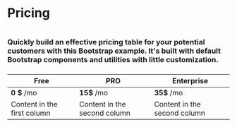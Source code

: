 # Pricing <h1>
### Quickly build an effective pricing table for your potential customers with this Bootstrap example. It's built with default Bootstrap components and utilities with little customization. <h3>

Free | PRO | Enterprise
------------ | ------------- | -------------
**0 $** /mo | **15$** /mo | **35$** /mo
Content in the first column | Content in the second column | Content in the second column
